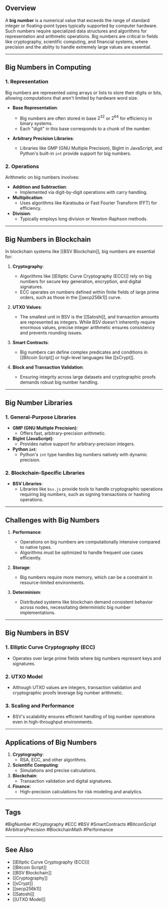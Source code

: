 ## Overview

A **big number** is a numerical value that exceeds the range of standard integer or floating-point types typically supported by computer hardware. Such numbers require specialized data structures and algorithms for representation and arithmetic operations. Big numbers are critical in fields like cryptography, scientific computing, and financial systems, where precision and the ability to handle extremely large values are essential.

---

## Big Numbers in Computing

### 1. **Representation**
Big numbers are represented using arrays or lists to store their digits or bits, allowing computations that aren't limited by hardware word size.

- **Base Representation**:
  - Big numbers are often stored in base $2^{32}$ or $2^{64}$ for efficiency in binary systems.
  - Each "digit" in this base corresponds to a chunk of the number.

- **Arbitrary Precision Libraries**:
  - Libraries like GMP (GNU Multiple Precision), BigInt in JavaScript, and Python's built-in `int` provide support for big numbers.
  
### 2. **Operations**
Arithmetic on big numbers involves:
- **Addition and Subtraction**:
  - Implemented via digit-by-digit operations with carry handling.
- **Multiplication**:
  - Uses algorithms like Karatsuba or Fast Fourier Transform (FFT) for efficiency.
- **Division**:
  - Typically employs long division or Newton-Raphson methods.

---

## Big Numbers in Blockchain

In blockchain systems like [[BSV Blockchain]], big numbers are essential for:

1. **Cryptography**:
   - Algorithms like [[Elliptic Curve Cryptography (ECC)]] rely on big numbers for secure key generation, encryption, and digital signatures.
   - ECC operates on numbers defined within finite fields of large prime orders, such as those in the [[secp256k1]] curve.

2. **UTXO Values**:
   - The smallest unit in BSV is the [[Satoshi]], and transaction amounts are represented as integers. While BSV doesn't inherently require enormous values, precise integer arithmetic ensures consistency and prevents rounding issues.

3. **Smart Contracts**:
   - Big numbers can define complex predicates and conditions in [[Bitcoin Script]] or high-level languages like [[sCrypt]].

4. **Block and Transaction Validation**:
   - Ensuring integrity across large datasets and cryptographic proofs demands robust big number handling.

---

## Big Number Libraries

### 1. **General-Purpose Libraries**
- **GMP (GNU Multiple Precision)**:
  - Offers fast, arbitrary-precision arithmetic.
- **BigInt (JavaScript)**:
  - Provides native support for arbitrary-precision integers.
- **Python `int`**:
  - Python's `int` type handles big numbers natively with dynamic precision.

### 2. **Blockchain-Specific Libraries**
- **BSV Libraries**:
  - Libraries like `bsv.js` provide tools to handle cryptographic operations requiring big numbers, such as signing transactions or hashing operations.

---

## Challenges with Big Numbers

1. **Performance**:
   - Operations on big numbers are computationally intensive compared to native types.
   - Algorithms must be optimized to handle frequent use cases efficiently.

2. **Storage**:
   - Big numbers require more memory, which can be a constraint in resource-limited environments.

3. **Determinism**:
   - Distributed systems like blockchain demand consistent behavior across nodes, necessitating deterministic big number implementations.

---

## Big Numbers in BSV

### 1. **Elliptic Curve Cryptography (ECC)**
- Operates over large prime fields where big numbers represent keys and signatures.

### 2. **UTXO Model**
- Although UTXO values are integers, transaction validation and cryptographic proofs leverage big number arithmetic.

### 3. **Scaling and Performance**
- BSV's scalability ensures efficient handling of big number operations even in high-throughput environments.

---

## Applications of Big Numbers

1. **Cryptography**:
   - RSA, ECC, and other algorithms.
2. **Scientific Computing**:
   - Simulations and precise calculations.
3. **Blockchain**:
   - Transaction validation and digital signatures.
4. **Finance**:
   - High-precision calculations for risk modeling and analytics.

---

## Tags

#BigNumber #Cryptography #ECC #BSV #SmartContracts #BitcoinScript #ArbitraryPrecision #BlockchainMath #Performance

---

## See Also

- [[Elliptic Curve Cryptography (ECC)]]
- [[Bitcoin Script]]
- [[BSV Blockchain]]
- [[Cryptography]]
- [[sCrypt]]
- [[secp256k1]]
- [[Satoshi]]
- [[UTXO Model]]


